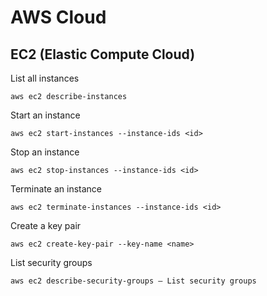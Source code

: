 # AWS Cloud

## EC2 (Elastic Compute Cloud)

List all instances
````
aws ec2 describe-instances
````
Start an instance
````
aws ec2 start-instances --instance-ids <id>
````
Stop an instance
````
aws ec2 stop-instances --instance-ids <id>
````
Terminate an instance
````
aws ec2 terminate-instances --instance-ids <id>
````
Create a key pair
````
aws ec2 create-key-pair --key-name <name>
````
List security groups
````
aws ec2 describe-security-groups – List security groups
````
